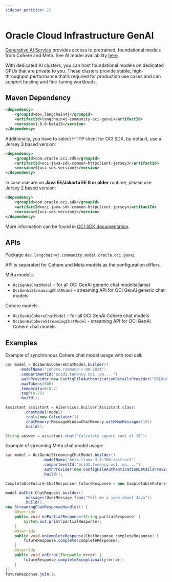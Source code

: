 ```yaml
---
sidebar_position: 21
---
```


# Oracle Cloud Infrastructure GenAI

[Generative AI Service](https://www.oracle.com/artificial-intelligence/generative-ai/generative-ai-service)
provides access to pretrained, foundational models from Cohere and Meta.
See AI model availability [here](https://docs.public.oneportal.content.oci.oraclecloud.com/en-us/iaas/Content/generative-ai/pretrained-models.htm).

With dedicated AI clusters, you can host foundational models on dedicated GPUs that are private to you. These clusters provide stable, high-throughput performance that’s required for production use cases and can support hosting and fine-tuning workloads.



## Maven Dependency

```xml
<dependency>
    <groupId>dev.langchain4j</groupId>
    <artifactId>langchain4j-community-oci-genai</artifactId>
    <version>1.8.0-beta15</version>
</dependency>
```

Additionally, you have to select HTTP client for OCI SDK, by default, use a Jersey 3 based version:
```xml
<dependency>
    <groupId>com.oracle.oci.sdk</groupId>
    <artifactId>oci-java-sdk-common-httpclient-jersey3</artifactId>
    <version>${oci-sdk.version}</version>
</dependency>
```

In case use are on **Java EE/Jakarta EE 8 or older** runtime, please use Jersey 2 based version:
```xml
<dependency>
    <groupId>com.oracle.oci.sdk</groupId>
    <artifactId>oci-java-sdk-common-httpclient-jersey</artifactId>
    <version>${oci-sdk.version}</version>
</dependency>
```

More information can be found in [OCI SDK documentation](https://docs.oracle.com/en-us/iaas/Content/API/SDKDocs/javasdk3.htm#javasdk3__HTTP-client-libraries).


## APIs
Package `dev.langchain4j.community.model.oracle.oci.genai`

API is separated for Cohere and Meta models as the configuration differs.

Meta models:
* `OciGenAiChatModel` - for all OCI GenAi generic chat models(llama)
* `OciGenAiStreamingChatModel` - streaming API for OCI GenAi generic chat models

Cohere models:
* `OciGenAiCohereChatModel` - for all OCI GenAi Cohere chat models
* `OciGenAiCohereStreamingChatModel` - streaming API for OCI GenAi Cohere chat models


## Examples

Example of synchronous Cohere chat model usage with tool call:
```java
var model = OciGenAiCohereChatModel.builder()
      .modelName("cohere.command-r-08-2024")
      .compartmentId("ocid1.tenancy.oc1..aa....")
      .authProvider(new ConfigFileAuthenticationDetailsProvider("DEFAULT"))
      .maxTokens(600)
      .temperature(0.2)
      .topP(0.75)
      .build();

Assistant assistant = AiServices.builder(Assistant.class)
        .chatModel(model)
        .tools(new Calculator())
        .chatMemory(MessageWindowChatMemory.withMaxMessages(10))
        .build();

String answer = assistant.chat("Calculate square root of 16");
```

Example of streaming Meta chat model usage:
```java
var model = OciGenAiStreamingChatModel.builder()
                .modelName("meta.llama-3.3-70b-instruct")
                .compartmentId("ocid1.tenancy.oc1..aa....")
                .authProvider(new ConfigFileAuthenticationDetailsProvider("DEFAULT"))
                .build();

CompletableFuture<ChatResponse> futureResponse = new CompletableFuture<>();   

model.doChat(ChatRequest.builder()
        .messages(UserMessage.from("Tell me a joke about Java"))
        .build(), 
new StreamingChatResponseHandler() {
    @Override
    public void onPartialResponse(String partialResponse) {
        System.out.print(partialResponse);
    }
    @Override
    public void onCompleteResponse(ChatResponse completeResponse) {
        futureResponse.complete(completeResponse);
    }
    @Override
    public void onError(Throwable error) {
        futureResponse.completeExceptionally(error);
    }
});
futureResponse.join();
```
